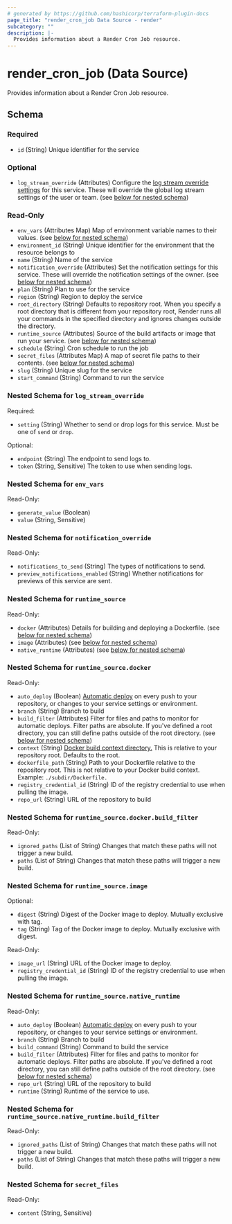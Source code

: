 ```yaml
---
# generated by https://github.com/hashicorp/terraform-plugin-docs
page_title: "render_cron_job Data Source - render"
subcategory: ""
description: |-
  Provides information about a Render Cron Job resource.
---
```


# render_cron_job (Data Source)

Provides information about a Render Cron Job resource.



<!-- schema generated by tfplugindocs -->
## Schema

### Required

- `id` (String) Unique identifier for the service

### Optional

- `log_stream_override` (Attributes) Configure the [log stream override settings](https://render.com/docs/log-streams#overriding-defaults) for this service. These will override the global log stream settings of the user or team. (see [below for nested schema](#nestedatt--log_stream_override))

### Read-Only

- `env_vars` (Attributes Map) Map of environment variable names to their values. (see [below for nested schema](#nestedatt--env_vars))
- `environment_id` (String) Unique identifier for the environment that the resource belongs to
- `name` (String) Name of the service
- `notification_override` (Attributes) Set the notification settings for this service. These will override the notification settings of the owner. (see [below for nested schema](#nestedatt--notification_override))
- `plan` (String) Plan to use for the service
- `region` (String) Region to deploy the service
- `root_directory` (String) Defaults to repository root. When you specify a root directory that is different from your repository root, Render runs all your commands in the specified directory and ignores changes outside the directory.
- `runtime_source` (Attributes) Source of the build artifacts or image that run your service. (see [below for nested schema](#nestedatt--runtime_source))
- `schedule` (String) Cron schedule to run the job
- `secret_files` (Attributes Map) A map of secret file paths to their contents. (see [below for nested schema](#nestedatt--secret_files))
- `slug` (String) Unique slug for the service
- `start_command` (String) Command to run the service

<a id="nestedatt--log_stream_override"></a>
### Nested Schema for `log_stream_override`

Required:

- `setting` (String) Whether to send or drop logs for this service. Must be one of `send` or `drop`.

Optional:

- `endpoint` (String) The endpoint to send logs to.
- `token` (String, Sensitive) The token to use when sending logs.


<a id="nestedatt--env_vars"></a>
### Nested Schema for `env_vars`

Read-Only:

- `generate_value` (Boolean)
- `value` (String, Sensitive)


<a id="nestedatt--notification_override"></a>
### Nested Schema for `notification_override`

Read-Only:

- `notifications_to_send` (String) The types of notifications to send.
- `preview_notifications_enabled` (String) Whether notifications for previews of this service are sent.


<a id="nestedatt--runtime_source"></a>
### Nested Schema for `runtime_source`

Read-Only:

- `docker` (Attributes) Details for building and deploying a Dockerfile. (see [below for nested schema](#nestedatt--runtime_source--docker))
- `image` (Attributes) (see [below for nested schema](#nestedatt--runtime_source--image))
- `native_runtime` (Attributes) (see [below for nested schema](#nestedatt--runtime_source--native_runtime))

<a id="nestedatt--runtime_source--docker"></a>
### Nested Schema for `runtime_source.docker`

Read-Only:

- `auto_deploy` (Boolean) [Automatic deploy](https://render.com/docs/deploys#automatic-git-deploys) on every push to your repository, or changes to your service settings or environment.
- `branch` (String) Branch to build
- `build_filter` (Attributes) Filter for files and paths to monitor for automatic deploys. Filter paths are absolute. If you've defined a root directory, you can still define paths outside of the root directory. (see [below for nested schema](#nestedatt--runtime_source--docker--build_filter))
- `context` (String) [Docker build context directory.](https://docs.docker.com/reference/dockerfile/#usage) This is relative to your repository root. Defaults to the root.
- `dockerfile_path` (String) Path to your Dockerfile relative to the repository root. This is not relative to your Docker build context. Example: `./subdir/Dockerfile.`
- `registry_credential_id` (String) ID of the registry credential to use when pulling the image.
- `repo_url` (String) URL of the repository to build

<a id="nestedatt--runtime_source--docker--build_filter"></a>
### Nested Schema for `runtime_source.docker.build_filter`

Read-Only:

- `ignored_paths` (List of String) Changes that match these paths will not trigger a new build.
- `paths` (List of String) Changes that match these paths will trigger a new build.



<a id="nestedatt--runtime_source--image"></a>
### Nested Schema for `runtime_source.image`

Optional:

- `digest` (String) Digest of the Docker image to deploy. Mutually exclusive with tag.
- `tag` (String) Tag of the Docker image to deploy. Mutually exclusive with digest.

Read-Only:

- `image_url` (String) URL of the Docker image to deploy.
- `registry_credential_id` (String) ID of the registry credential to use when pulling the image.


<a id="nestedatt--runtime_source--native_runtime"></a>
### Nested Schema for `runtime_source.native_runtime`

Read-Only:

- `auto_deploy` (Boolean) [Automatic deploy](https://render.com/docs/deploys#automatic-git-deploys) on every push to your repository, or changes to your service settings or environment.
- `branch` (String) Branch to build
- `build_command` (String) Command to build the service
- `build_filter` (Attributes) Filter for files and paths to monitor for automatic deploys. Filter paths are absolute. If you've defined a root directory, you can still define paths outside of the root directory. (see [below for nested schema](#nestedatt--runtime_source--native_runtime--build_filter))
- `repo_url` (String) URL of the repository to build
- `runtime` (String) Runtime of the service to use.

<a id="nestedatt--runtime_source--native_runtime--build_filter"></a>
### Nested Schema for `runtime_source.native_runtime.build_filter`

Read-Only:

- `ignored_paths` (List of String) Changes that match these paths will not trigger a new build.
- `paths` (List of String) Changes that match these paths will trigger a new build.




<a id="nestedatt--secret_files"></a>
### Nested Schema for `secret_files`

Read-Only:

- `content` (String, Sensitive)
